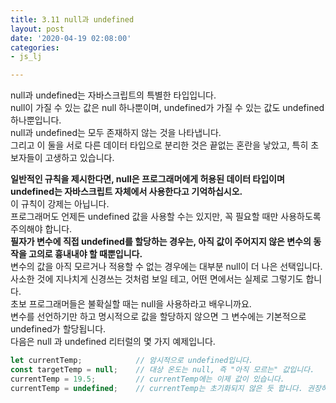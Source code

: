 ```yaml
---
title: 3.11 null과 undefined
layout: post
date: '2020-04-19 02:08:00'
categories:
- js_lj

---
```


null과 undefined는 자바스크립트의 특별한 타입입니다.  
null이 가질 수 있는 값은 null 하나뿐이며, undefined가 가질 수 있는 값도 undefined 하나뿐입니다.  
null과 undefined는 모두 존재하지 않는 것을 나타냅니다.  
그리고 이 둘을 서로 다른 데이터 타입으로 분리한 것은 끝없는 혼란을 낳았고, 특히 초보자들이 고생하고 있습니다.

**일반적인 규칙을 제시한다면, null은 프로그래머에게 허용된 데이터 타입이며 undefined는 자바스크립트 자체에서 사용한다고 기억하십시오.**  
이 규칙이 강제는 아닙니다.  
프로그래머도 언제든 undefined 값을 사용할 수는 있지만, 꼭 필요할 때만 사용하도록 주의해야 합니다.  
**필자가 변수에 직접 undefined를 할당하는 경우는, 아직 값이 주어지지 않은 변수의 동작을 고의로 흉내내야 할 때뿐입니다.**  
변수의 값을 아직 모르거나 적용할 수 없는 경우에는 대부분 null이 더 나은 선택입니다.  
사소한 것에 지나치게 신경쓰는 것처럼 보일 테고, 어떤 면에서는 실제로 그렇기도 합니다.  
초보 프로그래머들은 불확실할 때는 null을 사용하라고 배우니까요.  
변수를 선언하기만 하고 명시적으로 값을 할당하지 않으면 그 변수에는 기본적으로 undefined가 할당됩니다.  
다음은 null 과 undefined 리터럴의 몇 가지 예제입니다.

```javascript
let currentTemp;            // 암시적으로 undefined입니다.
const targetTemp = null;    // 대상 온도는 null, 즉 "아직 모르는" 값입니다.
currentTemp = 19.5;         // currentTemp에는 이제 값이 있습니다.
currentTemp = undefined;    // currentTemp는 초기화되지 않은 듯 합니다. 권장하지 않습니다.
```